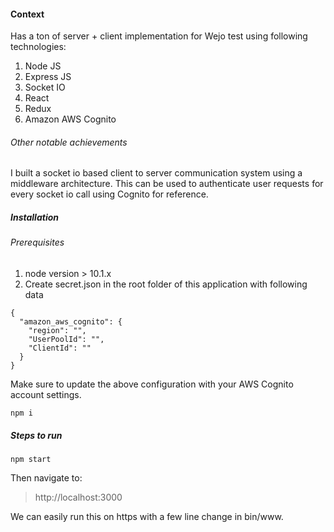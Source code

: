 #### Context
Has a ton of server + client implementation for Wejo test using following technologies:
1. Node JS
2. Express JS
3. Socket IO
4. React
5. Redux
6. Amazon AWS Cognito

###### Other notable achievements
I built a socket io based client to server communication system using a middleware architecture.
This can be used to authenticate user requests for every socket io call using Cognito for reference.

##### Installation

###### Prerequisites
1. node version > 10.1.x
2. Create secret.json in the root folder of this application with following data
```
{
  "amazon_aws_cognito": {
    "region": "",
    "UserPoolId": "",
    "ClientId": ""
  }
}
```
Make sure to update the above configuration with your AWS Cognito account settings.


```
npm i
```

##### Steps to run
```
npm start
```
Then navigate to:
> http://localhost:3000

We can easily run this on https with a few line change in bin/www.
